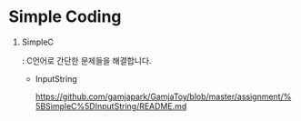 # Simple Coding

1. SimpleC

   : C언어로 간단한 문제들을 해결합니다.

   - InputString

     https://github.com/gamjapark/GamjaToy/blob/master/assignment/%5BSimpleC%5DInputString/README.md